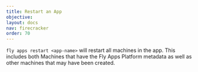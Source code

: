 ```yaml
---
title: Restart an App
objective: 
layout: docs
nav: firecracker
order: 70
---
```


`fly apps restart <app-name>` will restart all machines in the app. This includes both Machines that have the Fly Apps Platform metadata as well as other machines that may have been created.